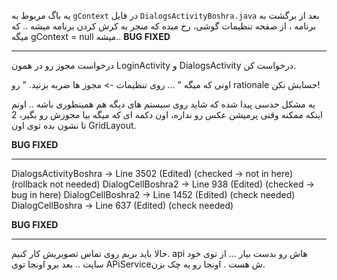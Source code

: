 یه باگ مربوط به `gContext` در فایل `DialogsActivityBoshra.java` بعد از برگشت به برنامه ، از صفحه تنظیمات گوشی، رخ میده که منجر به کرش کردن برنامه میشه .. 
که میگه gContext = null میشه..
**BUG FIXED**

---------------------------------------------------------------------------------------------


درخواست مجوز رو در همون LoginActivity و DialogsActivity درخواست کن.

اونی که میگه " ... روی تنظیمات -> مجوز ها ضربه بزنید. " رو rationale حسابش نکن!

یه مشکل حدسی پیدا شده که شاید روی سیستم های دیگه هم همینطوری باشه .. 
اونم اینکه ممکنه وقتی پرمیشن عکس رو نداره، اون دکمه ای که میگه بیا مجوزش رو بگیر، 2 تا نشون بده توی اون GridLayout.

**BUG FIXED**

------------------------------------------------------------------------
DialogsActivityBoshra -> Line 3502 (Edited) (checked -> not in here) (rollback not needed)
DialogCellBoshra2 -> Line 938 (Edited) (checked -> bug in here)
DialogCellBoshra2 -> Line 1452 (Edited) (check needed)
DialogCellBoshra -> Line 637 (Edited) (check needed)

**BUG FIXED**

-------------------------------------------------------------------------------------------------------------------------------------------------------------

حالا باید بریم روی تماس تصویریش کار کنیم.
api هاش رو بدست بیار ...
از توی خود سایت .. بعد برو اونجا توی APiServiceش هست . اونجا رو یه چک بزن.
